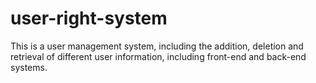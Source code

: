 # user-right-system
This is a user management system, including the addition, deletion and retrieval of different user information, including front-end and back-end systems.
